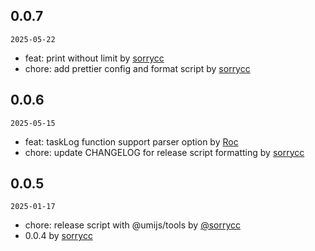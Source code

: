 ## 0.0.7

`2025-05-22`

- feat: print without limit by [sorrycc](https://github.com/sorrycc)
- chore: add prettier config and format script by [sorrycc](https://github.com/sorrycc)


## 0.0.6

`2025-05-15`

- feat: taskLog function support parser option by [Roc](https://github.com/Roc)
- chore: update CHANGELOG for release script formatting by [sorrycc](https://github.com/sorrycc)


## 0.0.5

`2025-01-17`

- chore: release script with @umijs/tools by [@sorrycc](https://github.com/umijs/tools)
- 0.0.4 by [sorrycc](https://github.com/sorrycc)


